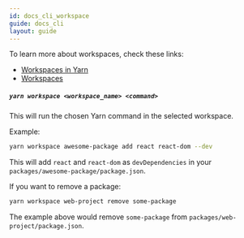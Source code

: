 ```yaml
---
id: docs_cli_workspace
guide: docs_cli
layout: guide
---
```


To learn more about workspaces, check these links:

- [Workspaces in Yarn](https://yarnpkg.com/blog/2017/08/02/introducing-workspaces)
- [Workspaces](https://yarnpkg.com/en/docs/workspaces)

##### `yarn workspace <workspace_name> <command>` <a class="toc" id="toc-yarn-workspace" href="#toc-yarn-workspace"></a>

This will run the chosen Yarn command in the selected workspace.

Example:

```sh
yarn workspace awesome-package add react react-dom --dev
```

This will add `react` and `react-dom` as `devDependencies` in your `packages/awesome-package/package.json`.

If you want to remove a package:

```sh
yarn workspace web-project remove some-package
```

The example above would remove `some-package` from `packages/web-project/package.json`.
